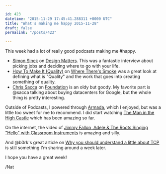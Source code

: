 ```yaml
---

id: 423
datetime: "2015-11-29 17:45:41.288311 +0000 UTC"
title: "What's making me happy 2015-11-28"
draft: false
permalink: "/posts/423"

---
```


This week had a lot of really good podcasts making me #happy.

 - [Simon Sinek](http://designobserver.com/feature/simon-sinek/39098/) on [Design Matters](http://www.debbiemillman.com/designmatters/). This was a fantastic interview about picking jobs and deciding where to go with your life.
 - [How To Make It (Quality)](http://wheretheressmoke.libsyn.com/how-to-make-it-quality) on [Where There's Smoke](http://www.wheretheressmoke.co/) was a great look at defining what is "Quality" and the work that goes into creating something of quality.
 - [Chris Sacca](http://foundation.bz/7/) on [Foundation](http://foundation.bz/) is an oldy but goody. My favorite part is @sacca talking about buying datacenters for Google, but the whole thing is pretty interesting.

Outside of Podcasts, I powered through [Armada](https://www.goodreads.com/book/show/16278318-armada), which I enjoyed, but was a little too sweet for me to recommend. I did start watching [The Man in the High Castle](https://en.wikipedia.org/wiki/The_Man_in_the_High_Castle_(TV_series)) which has been amazing so far.

On the internet, the video of  [Jimmy Fallon, Adele & The Roots Singing "Hello" with Classroom Instruments](https://www.youtube.com/watch?v=-yL7VP4-kP4&feature=youtu.be) is amazing and silly.

And @b0rk's great article on [Why you should understand a little about TCP](http://jvns.ca/blog/2015/11/21/why-you-should-understand-a-little-about-tcp/) is still something I'm sharing around a week later.

I hope you have a great week!

/Nat

